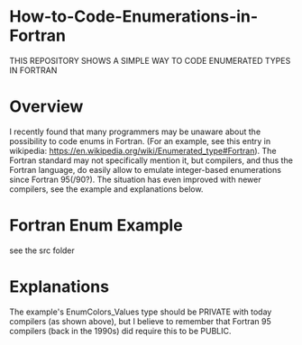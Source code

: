 # How-to-Code-Enumerations-in-Fortran
THIS REPOSITORY SHOWS A SIMPLE WAY TO CODE ENUMERATED TYPES IN FORTRAN

# Overview
I recently found that many programmers may be unaware about the possibility to code enums in Fortran. (For an example, see this entry in wikipedia: https://en.wikipedia.org/wiki/Enumerated_type#Fortran). The Fortran standard may not specifically mention it, but compilers, and thus the Fortran language, do easily allow to emulate integer-based enumerations since Fortran 95(/90?). The situation has even improved with newer compilers, see the example and explanations below.

# Fortran Enum Example
see the src folder

# Explanations
The example's EnumColors_Values type should be PRIVATE with today compilers (as shown above), but I believe to remember that Fortran 95 compilers (back in the 1990s) did require this to be PUBLIC.
